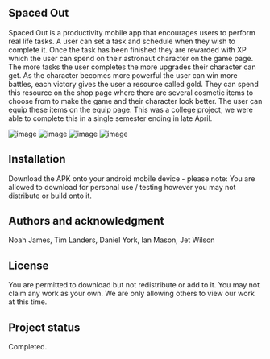 ## Spaced Out

Spaced Out is a productivity mobile app that encourages users to perform real life tasks. A user can set a task and schedule when they wish to complete it. Once the task has been finished they are rewarded with XP which the user can spend on their astronaut character on the game page. The more tasks the user completes the more upgrades their character can get. As the character becomes more powerful the user can win more battles, each victory gives the user a resource called gold. They can spend this resource on the shop page where there are several cosmetic items to choose from to make the game and their character look better. The user can equip these items on the equip page. This was a college project, we were able to complete this in a single semester ending in late April.

![image](https://github.com/user-attachments/assets/010823bc-7cad-45f4-9819-3b1bc8a08d83)
![image](https://github.com/user-attachments/assets/2fd1e8a3-6aec-4eb5-bc92-65cfcf6eefdb)
![image](https://github.com/user-attachments/assets/de6a6175-6901-40b5-8385-19c601bdd731)
![image](https://github.com/user-attachments/assets/6fbb5dc9-bd35-43f1-90fc-b376251c8323)

## Installation
Download the APK onto your android mobile device - please note: You are allowed to download for personal use / testing however you may not distribute or build onto it.

## Authors and acknowledgment
Noah James, Tim Landers, Daniel York, Ian Mason, Jet Wilson

## License
You are permitted to download but not redistribute or add to it. You may not claim any work as your own. We are only allowing others to view our work at this time.

## Project status
Completed.
